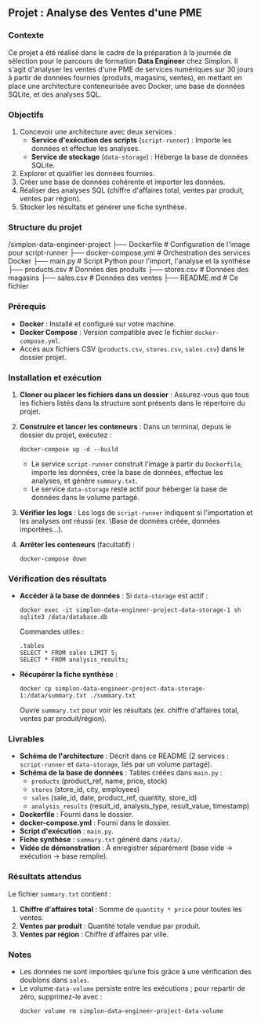 ## Projet : Analyse des Ventes d'une PME

### Contexte
Ce projet a été réalisé dans le cadre de la préparation à la journée de sélection pour le parcours de formation **Data Engineer** chez Simplon. Il s'agit d'analyser les ventes d'une PME de services numériques sur 30 jours à partir de données fournies (produits, magasins, ventes), en mettant en place une architecture conteneurisée avec Docker, une base de données SQLite, et des analyses SQL.

### Objectifs
1. Concevoir une architecture avec deux services :
   - **Service d'exécution des scripts** (`script-runner`) : Importe les données et effectue les analyses.
   - **Service de stockage** (`data-storage`) : Héberge la base de données SQLite.
2. Explorer et qualifier les données fournies.
3. Créer une base de données cohérente et importer les données.
4. Réaliser des analyses SQL (chiffre d'affaires total, ventes par produit, ventes par région).
5. Stocker les résultats et générer une fiche synthèse.

### Structure du projet
/simplon-data-engineer-project
├── Dockerfile              # Configuration de l'image pour script-runner
├── docker-compose.yml      # Orchestration des services Docker
├── main.py               # Script Python pour l'import, l'analyse et la synthèse
├── products.csv            # Données des produits
├── stores.csv             # Données des magasins
├── sales.csv              # Données des ventes
├── README.md              # Ce fichier


### Prérequis
- **Docker** : Installé et configuré sur votre machine.
- **Docker Compose** : Version compatible avec le fichier `docker-compose.yml`.
- Accès aux fichiers CSV (`products.csv`, `stores.csv`, `sales.csv`) dans le dossier projet.

### Installation et exécution
1. **Cloner ou placer les fichiers dans un dossier** :
   Assurez-vous que tous les fichiers listés dans la structure sont présents dans le répertoire du projet.

2. **Construire et lancer les conteneurs** :
   Dans un terminal, depuis le dossier du projet, exécutez :
   ```
   docker-compose up -d --build
   ```
   - Le service `script-runner` construit l'image à partir du `Dockerfile`, importe les données, crée la base de données, effectue les analyses, et génère `summary.txt`.
   - Le service `data-storage` reste actif pour héberger la base de données dans le volume partagé.

3. **Vérifier les logs** :
   Les logs de `script-runner` indiquent si l'importation et les analyses ont réussi (ex. \Base de données créée, données importées...\).

4. **Arrêter les conteneurs** (facultatif) :
   ```
   docker-compose down
   ```

### Vérification des résultats
- **Accéder à la base de données** :
  Si `data-storage` est actif :
  ```
  docker exec -it simplon-data-engineer-project-data-storage-1 sh
  sqlite3 /data/database.db
  ```
  Commandes utiles :
  ```
  .tables
  SELECT * FROM sales LIMIT 5;
  SELECT * FROM analysis_results;
  ```

- **Récupérer la fiche synthèse** :
  ```
  docker cp simplon-data-engineer-project-data-storage-1:/data/summary.txt ./summary.txt
  ```
  Ouvre `summary.txt` pour voir les résultats (ex. chiffre d'affaires total, ventes par produit/région).

### Livrables
- **Schéma de l'architecture** : Décrit dans ce README (2 services : `script-runner` et `data-storage`, liés par un volume partagé).
- **Schéma de la base de données** : Tables créées dans `main.py` :
  - `products` (product_ref, name, price, stock)
  - `stores` (store_id, city, employees)
  - `sales` (sale_id, date, product_ref, quantity, store_id)
  - `analysis_results` (result_id, analysis_type, result_value, timestamp)
- **Dockerfile** : Fourni dans le dossier.
- **docker-compose.yml** : Fourni dans le dossier.
- **Script d'exécution** : `main.py`.
- **Fiche synthèse** : `summary.txt` généré dans `/data/`.
- **Vidéo de démonstration** : À enregistrer séparément (base vide → exécution → base remplie).

### Résultats attendus
Le fichier `summary.txt` contient :
1. **Chiffre d'affaires total** : Somme de `quantity * price` pour toutes les ventes.
2. **Ventes par produit** : Quantité totale vendue par produit.
3. **Ventes par région** : Chiffre d'affaires par ville.


### Notes
- Les données ne sont importées qu’une fois grâce à une vérification des doublons dans `sales`.
- Le volume `data-volume` persiste entre les exécutions ; pour repartir de zéro, supprimez-le avec :
  ```
  docker volume rm simplon-data-engineer-project-data-volume
  ```

